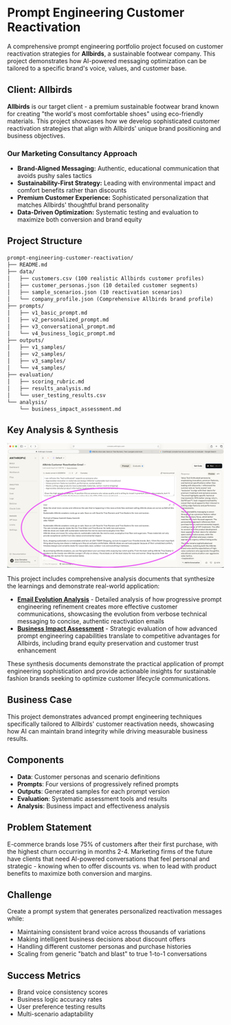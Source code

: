 # Prompt Engineering Customer Reactivation

A comprehensive prompt engineering portfolio project focused on customer reactivation strategies for **Allbirds**, a sustainable footwear company. This project demonstrates how AI-powered messaging optimization can be tailored to a specific brand's voice, values, and customer base.

## Client: Allbirds

**Allbirds** is our target client - a premium sustainable footwear brand known for creating "the world's most comfortable shoes" using eco-friendly materials. This project showcases how we develop sophisticated customer reactivation strategies that align with Allbirds' unique brand positioning and business objectives.

### Our Marketing Consultancy Approach
- **Brand-Aligned Messaging:** Authentic, educational communication that avoids pushy sales tactics
- **Sustainability-First Strategy:** Leading with environmental impact and comfort benefits rather than discounts
- **Premium Customer Experience:** Sophisticated personalization that matches Allbirds' thoughtful brand personality
- **Data-Driven Optimization:** Systematic testing and evaluation to maximize both conversion and brand equity

## Project Structure

```
prompt-engineering-customer-reactivation/
├── README.md
├── data/
│   ├── customers.csv (100 realistic Allbirds customer profiles)
│   ├── customer_personas.json (10 detailed customer segments)
│   ├── sample_scenarios.json (10 reactivation scenarios)
│   └── company_profile.json (Comprehensive Allbirds brand profile)
├── prompts/
│   ├── v1_basic_prompt.md
│   ├── v2_personalized_prompt.md
│   ├── v3_conversational_prompt.md
│   └── v4_business_logic_prompt.md
├── outputs/
│   ├── v1_samples/
│   ├── v2_samples/
│   ├── v3_samples/
│   └── v4_samples/
├── evaluation/
│   ├── scoring_rubric.md
│   ├── results_analysis.md
│   └── user_testing_results.csv
└── analysis/
    └── business_impact_assessment.md
```

## Key Analysis & Synthesis

![Email Evolution Example](outputs/v5_samples_with_Extended_Thinking_AND_article_content/screenshot.png)

This project includes comprehensive analysis documents that synthesize the learnings and demonstrate real-world application:

- **[Email Evolution Analysis](outputs/README.md)** - Detailed analysis of how progressive prompt engineering refinement creates more effective customer communications, showcasing the evolution from verbose technical messaging to concise, authentic reactivation emails
- **[Business Impact Assessment](analysis/email_evolution_business_impact.md)** - Strategic evaluation of how advanced prompt engineering capabilities translate to competitive advantages for Allbirds, including brand equity preservation and customer trust enhancement

These synthesis documents demonstrate the practical application of prompt engineering sophistication and provide actionable insights for sustainable fashion brands seeking to optimize customer lifecycle communications.

## Business Case

This project demonstrates advanced prompt engineering techniques specifically tailored to Allbirds' customer reactivation needs, showcasing how AI can maintain brand integrity while driving measurable business results.

## Components

- **Data**: Customer personas and scenario definitions
- **Prompts**: Four versions of progressively refined prompts
- **Outputs**: Generated samples for each prompt version
- **Evaluation**: Systematic assessment tools and results
- **Analysis**: Business impact and effectiveness analysis


## Problem Statement
E-commerce brands lose 75% of customers after their first purchase, with the highest churn occurring in months 2-4. Marketing firms of the future have clients that need AI-powered conversations that feel personal and strategic - knowing when to offer discounts vs. when to lead with product benefits to maximize both conversion and margins.

## Challenge
Create a prompt system that generates personalized reactivation messages while:
- Maintaining consistent brand voice across thousands of variations
- Making intelligent business decisions about discount offers
- Handling different customer personas and purchase histories
- Scaling from generic "batch and blast" to true 1-to-1 conversations

## Success Metrics
- Brand voice consistency scores
- Business logic accuracy rates  
- User preference testing results
- Multi-scenario adaptability